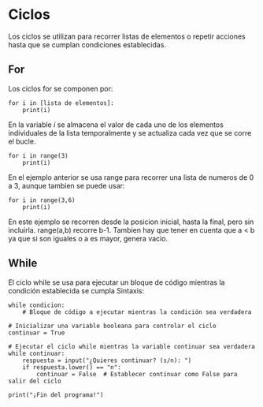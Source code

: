 # Ciclos

Los ciclos se utilizan para recorrer listas de elementos o repetir acciones hasta que se cumplan condiciones establecidas.

## For

Los ciclos for se componen por:

```
for i in [lista de elementos]:
    print(i)
``` 
En la variable $i$ se almacena el valor de cada uno de los elementos individuales de la lista temporalmente y se actualiza cada vez que se corre el bucle. 
```
for i in range(3)
    print(i)
```
En el ejemplo anterior se usa range para recorrer una lista de numeros de 0 a 3, aunque tambien se puede usar:
```
for i in range(3,6)
    print(i)
```
En este ejemplo se recorren desde la posicion inicial, hasta la final, pero sin incluirla.  range(a,b) recorre b-1. Tambien hay que tener en cuenta que a < b ya que si son iguales o a es mayor, genera vacio.

## While
El ciclo while se usa para ejecutar un bloque de código mientras la condición establecida se cumpla
Sintaxis:
```
while condicion:
    # Bloque de código a ejecutar mientras la condición sea verdadera
```

```
# Inicializar una variable booleana para controlar el ciclo
continuar = True

# Ejecutar el ciclo while mientras la variable continuar sea verdadera
while continuar:
    respuesta = input("¿Quieres continuar? (s/n): ")
    if respuesta.lower() == "n":
        continuar = False  # Establecer continuar como False para salir del ciclo

print("¡Fin del programa!")

```
